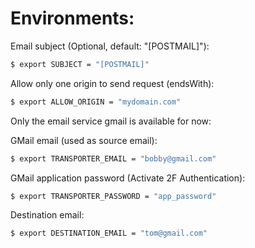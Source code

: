 # Environments:

Email subject (Optional, default: "[POSTMAIL]"):
```bash
$ export SUBJECT = "[POSTMAIL]"
```

Allow only one origin to send request (endsWith):
```bash
$ export ALLOW_ORIGIN = "mydomain.com"
```

Only the email service gmail is available for now:

GMail email (used as source email):
```bash
$ export TRANSPORTER_EMAIL = "bobby@gmail.com"
```

GMail application password (Activate 2F Authentication):
```bash
$ export TRANSPORTER_PASSWORD = "app_password"
```

Destination email:
```bash
$ export DESTINATION_EMAIL = "tom@gmail.com"
```
